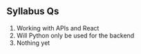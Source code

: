 Syllabus Qs
-----------------------
1. Working with APIs and React
2. Will Python only be used for the backend
3. Nothing yet
